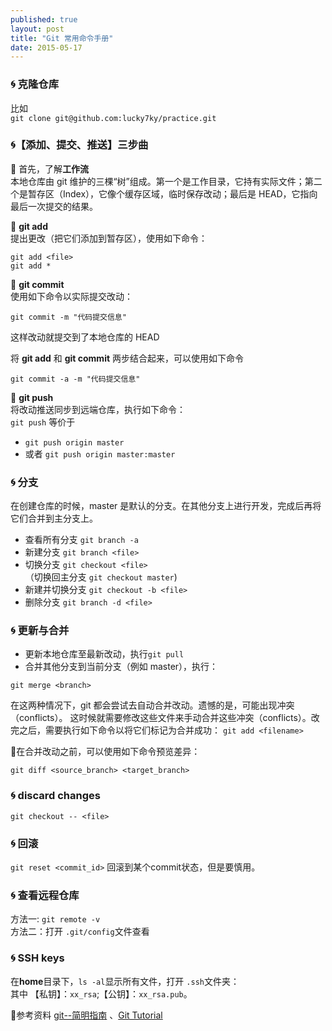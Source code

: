 ```yaml
---
published: true
layout: post
title: "Git 常用命令手册"
date: 2015-05-17
---
```


### 🌀 克隆仓库  
比如  
`git clone git@github.com:lucky7ky/practice.git`  
### 🌀【添加、提交、推送】三步曲  
🌺 首先，了解**工作流**    
本地仓库由 git 维护的三棵“树”组成。第一个是工作目录，它持有实际文件；第二个是暂存区（Index），它像个缓存区域，临时保存改动；最后是 HEAD，它指向最后一次提交的结果。    

🌲 **git add**     
提出更改（把它们添加到暂存区），使用如下命令：

`git add <file>`  
`git add *`  

🌲 **git commit**  
使用如下命令以实际提交改动： 
      
`git commit -m "代码提交信息"`   
 
这样改动就提交到了本地仓库的 HEAD  

将 **git add** 和 **git commit** 两步结合起来，可以使用如下命令  

`git commit -a -m "代码提交信息"`

🌲 **git push**   
将改动推送同步到远端仓库，执行如下命令：    
  `git push` 等价于

+ `git push origin master`
+ 或者 `git push origin master:master`  

### 🌀 分支 
在创建仓库的时候，master 是默认的分支。在其他分支上进行开发，完成后再将它们合并到主分支上。
     
+ 查看所有分支 `git branch -a`
+ 新建分支 `git branch <file>`
+ 切换分支 `git checkout <file>`  
（切换回主分支 `git checkout master`)
+ 新建并切换分支 `git checkout -b <file>`
+ 删除分支 `git branch -d <file>`

### 🌀 更新与合并
+ 更新本地仓库至最新改动，执行`git pull`
+ 合并其他分支到当前分支（例如 master），执行：  

`git merge <branch>`

在这两种情况下，git 都会尝试去自动合并改动。遗憾的是，可能出现冲突（conflicts）。 这时候就需要修改这些文件来手动合并这些冲突（conflicts）。改完之后，需要执行如下命令以将它们标记为合并成功：  `git add <filename>`  

🌲在合并改动之前，可以使用如下命令预览差异：  

`git diff <source_branch> <target_branch>`
### 🌀 discard changes
`git checkout -- <file>`
### 🌀 回滚
`git reset <commit_id>`
回滚到某个commit状态，但是要慎用。

### 🌀 查看远程仓库  
方法一: `git remote -v`   
方法二：打开 `.git/config`文件查看

### 🌀 SSH keys
在**home**目录下，`ls -al`显示所有文件，打开 `.ssh`文件夹：  
其中 【私钥】：`xx_rsa`;【公钥】：`xx_rsa.pub`。



📒参考资料
[git--简明指南] 、[Git Tutorial]

  


[git--简明指南]:http://rogerdudler.github.io/git-guide/index.zh.html
[Git Tutorial]:https://blog.udemy.com/git-tutorial-a-comprehensive-guide
